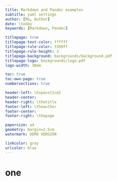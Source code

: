 ```yaml
---
title: Markdown and Pandoc examples
subtitle: yaml settings
author: [Me, Author]
date: \today
keywords: [Markdown, Pandoc]

titlepage: true
titlepage-text-color: ffffff
titlepage-rule-color: 3399ff
titlepage-rule-height: 3
titlepage-background: backgrounds/background.pdf
titlepage-logo: backgrounds/logo.pdf
logo-width: 30mm

toc: true
toc-own-page: true
numbersections: true

header-left: \hspace{1cm}
header-center: 
header-right: \thetitle
footer-left: \theauthor
footer-center: 
footer-right: \thepage

papersize: a4
geometry: margin=2.5cm
watermark: DEMO VERSION

linkcolor: gray
urlcolor: blue
---
```




# one
